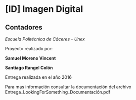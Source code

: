 # [ID]  Imagen Digital

## Contadores

*Escuela Politécnica de Cáceres - Unex*

Proyecto realizado por:

**Samuel Moreno Vincent**

**Santiago Rangel Colón**

Entrega realizada en el año 2016

Para mas información consultar la documentación del archivo Entrega_LookingForSomething_Documentación.pdf
